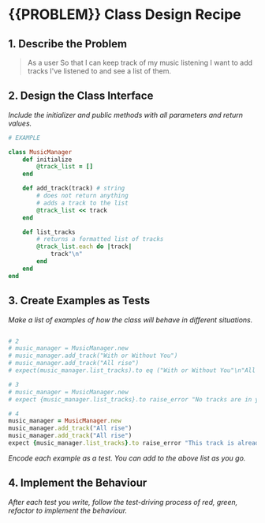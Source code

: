 # {{PROBLEM}} Class Design Recipe

## 1. Describe the Problem

> As a user
> So that I can keep track of my music listening
> I want to add tracks I've listened to and see a list of them.

## 2. Design the Class Interface

_Include the initializer and public methods with all parameters and return values._

```ruby
# EXAMPLE

class MusicManager
    def initialize
        @track_list = []
    end

    def add_track(track) # string
        # does not return anything
        # adds a track to the list
        @track_list << track
    end

    def list_tracks
        # returns a formatted list of tracks
        @track_list.each do |track|
            track"\n"
        end
    end
end
```

## 3. Create Examples as Tests

_Make a list of examples of how the class will behave in different situations._

```ruby

# 2
# music_manager = MusicManager.new
# music_manager.add_track("With or Without You")
# music_manager.add_track("All rise")
# expect(music_manager.list_tracks).to eq ("With or Without You"\n"All rise")

# 3
# music_manager = MusicManager.new
# expect {music_manager.list_tracks}.to raise_error "No tracks are in your track list."

# 4
music_manager = MusicManager.new
music_manager.add_track("All rise")
music_manager.add_track("All rise")
expect {music_manager.list_tracks}.to raise_error "This track is already in your track list."
```

_Encode each example as a test. You can add to the above list as you go._

## 4. Implement the Behaviour

_After each test you write, follow the test-driving process of red, green, refactor to implement the behaviour._